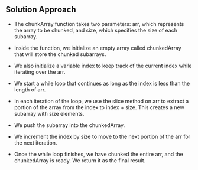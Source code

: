 ## Solution Approach
- The chunkArray function takes two parameters: arr, which represents the array to be chunked, and size, which specifies the size of each subarray.

- Inside the function, we initialize an empty array called chunkedArray that will store the chunked subarrays.

- We also initialize a variable index to keep track of the current index while iterating over the arr.

- We start a while loop that continues as long as the index is less than the length of arr.

- In each iteration of the loop, we use the slice method on arr to extract a portion of the array from the index to index + size. This creates a new subarray with size elements.

- We push the subarray into the chunkedArray.

- We increment the index by size to move to the next portion of the arr for the next iteration.

- Once the while loop finishes, we have chunked the entire arr, and the chunkedArray is ready. We return it as the final result.